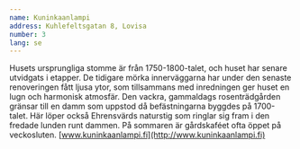 ```yaml
---
name: Kuninkaanlampi
address: Kuhlefeltsgatan 8, Lovisa
number: 3
lang: se
---
```

Husets ursprungliga stomme är från 1750-1800-talet, och huset har senare utvidgats i etapper. De tidigare mörka innerväggarna har under den senaste renoveringen fått  ljusa ytor, som tillsammans med inredningen ger huset en lugn och harmonisk atmosfär.  Den vackra, gammaldags rosenträdgården gränsar till en damm som uppstod då befästningarna byggdes på 1700-talet. Här löper också Ehrensvärds naturstig som ringlar sig fram i den fredade lunden runt dammen. På sommaren är gårdskaféet ofta öppet på veckosluten.  [www.kuninkaanlampi.fi](http://www.kuninkaanlampi.fi)
